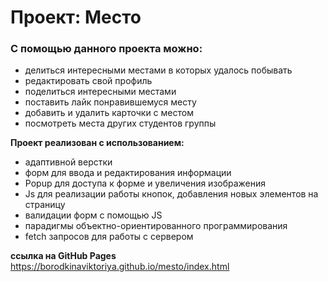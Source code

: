 # Проект: Место

### С помощью данного проекта можно:

* делиться интересными местами в которых удалось побывать
* редактировать свой профиль
* поделиться интересными местами
* поставить лайк понравившемуся месту
* добавить и удалить карточки с местом
* посмотреть места других студентов группы



**Проект реализован с использованием:**

* адаптивной верстки
* форм для ввода и редактирования информации 
* Popup для доступа к форме и увеличения изображения
* Js для реализации работы кнопок, добавления новых элементов на страницу
* валидации форм с помощью JS
* парадигмы объектно-ориентированного программирования
* fetch запросов для работы с сервером


**ссылка на GitHub Pages**
https://borodkinaviktoriya.github.io/mesto/index.html
